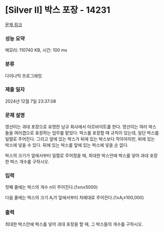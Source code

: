# [Silver II] 박스 포장 - 14231 

[문제 링크](https://www.acmicpc.net/problem/14231) 

### 성능 요약

메모리: 110740 KB, 시간: 100 ms

### 분류

다이나믹 프로그래밍

### 제출 일자

2024년 12월 7일 23:37:08

### 문제 설명

<p>영선이는 과대 포장으로 유명한 남규 회사에서 아르바이트를 한다. 영선이는 여러 박스들을 여러겹으로 포장하는 업무를 맡았다. 박스를 포장할 때 규칙이 있는데, 일단 박스를 일렬로 주어진다. 그리고 앞에 있는 박스가 뒤에 있는 박스보다 작아야지만, 뒤에 있는 박스에 넣을 수 있다. 뒤에 있는 박스를 앞에 있는 박스에 넣을 순 없다.</p>

<p>박스의 크기가 앞에서부터 일렬로 주어졌을 때, 최대한 박스안에 박스를 넣어 과대 포장한 박스 개수를 구하시오.</p>

### 입력 

 <p>첫째 줄에는 박스의 개수 n이 주어진다.(1≤n≤5000)</p>

<p>다음 줄에는 박스의 크기 A<sub>i</sub>가 앞에서부터 차례대로 주어진다.(1≤A<sub>i</sub>≤100,000)</p>

### 출력 

 <p>최대한 박스안에 박스를 넣어 과대 포장을 할 때, 그 박스들의 개수를 구하시오.</p>


